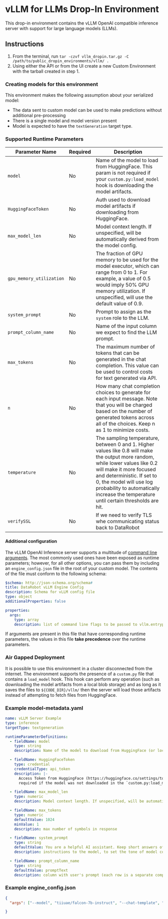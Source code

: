 # vLLM for LLMs Drop-In Environment

This drop-in environment contains the vLLM OpenAI compatible inference server with support for large language models (LLMs).

## Instructions

1. From the terminal, run `tar -czvf vllm_dropin.tar.gz -C /path/to/public_dropin_environments/vllm/ .`
2. Using either the API or from the UI create a new Custom Environment with the tarball created in step 1.

### Creating models for this environment

This environment makes the following assumption about your serialized model:
- The data sent to custom model can be used to make predictions without additional pre-processing
- There is a single model and model version present
- Model is expected to have the `textGeneration` target type.

### Supported Runtime Parameters

| Parameter Name | Required | Description |
| --- | --- | --- |
| `model` | No | Name of the model to load from HuggingFace. This param is not required if your `custom.py:load_model` hook is downloading the model artifacts. |
| `HuggingFaceToken` | No | Auth used to download model artifacts if downloading from HuggingFace. |
| `max_model_len` | No | Model context length. If unspecified, will be automatically derived from the model config. |
| `gpu_memory_utilization` | No | The fraction of GPU memory to be used for the model executor, which can range from 0 to 1. For example, a value of 0.5 would imply 50% GPU memory utilization. If unspecified, will use the default value of 0.9. |
| `system_prompt` | No | Prompt to assign as the `system` role to the LLM. |
| `prompt_column_name` | No | Name of the input column we expect to find the LLM prompt. |
| `max_tokens` | No | The maximum number of tokens that can be generated in the chat completion. This value can be used to control costs for text generated via API. |
| `n` | No | How many chat completion choices to generate for each input message. Note that you will be charged based on the number of generated tokens across all of the choices. Keep n as 1 to minimize costs. |
| `temperature` | No | The sampling temperature, between 0 and 1. Higher values like 0.8 will make the output more random, while lower values like 0.2 will make it more focused and deterministic. If set to 0, the model will use log probability to automatically increase the temperature until certain thresholds are hit. |
| `verifySSL` | No | If we need to verify TLS whe communicating status back to DataRobot |

#### Additional configuration

The vLLM OpenAI Inference server supports a multitude of [command line arguments](https://docs.vllm.ai/en/stable/models/engine_args.html). The most commonly used ones have been exposed as runtime parameters; however, for all other options, you can pass them by including an `engine_config.json` file in the root of your custom model. The contents of the file must conform to the following schema:
```yaml
$schema: http://json-schema.org/schema#
title: DataRobot vLLM Engine Config
description: Schema for vLLM config file
type: object
additionalProperties: false

properties:
  args:
    type: array
    description: list of command line flags to be passed to vllm.entrypoints.openai.api_server
```
If arguments are present in this file that have corresponding runtime parameters, the values in this file **take precedence** over the runtime parameters.

### Air Gapped Deployment
It is possible to use this environment in a cluster disconnected from the internet. The environment supports the presence of a `custom.py` file that contains a `load_model` hook. This hook can perform any operation (such as downloading the model artifacts from a local blob storage) and as long as it saves the files to `${CODE_DIR}/vllm/` then the server will load those artifacts instead of attempting to fetch files from HuggingFace.

### Example model-metadata.yaml

```yaml
name: vLLM Server Example
type: inference
targetType: textgeneration

runtimeParameterDefinitions:
  - fieldName: model
    type: string
    description: Name of the model to download from HuggingFace (or local path to pre-downloaded model).

  - fieldName: HuggingFaceToken
    type: credential
    credentialType: api_token
    description: |-
      Access Token from HuggingFace (https://huggingface.co/settings/tokens). Only
      required if the model was not downloaded in the `custom.py:load_model` function.

  - fieldName: max_model_len
    type: numeric
    description: Model context length. If unspecified, will be automatically derived from the model config.

  - fieldName: max_tokens
    type: numeric
    defaultValue: 1024
    minValue: 1
    description: max number of symbols in response

  - fieldName: system_prompt
    type: string
    defaultValue: You are a helpful AI assistant. Keep short answers of no more than 2 sentences.
    description: instructions to the model, to set the tone of model completions

  - fieldName: prompt_column_name
    type: string
    defaultValue: promptText
    description: column with user's prompt (each row is a separate completion request)
```

### Example engine_config.json
```json
{
  "args": ["--model", "tiiuae/falcon-7b-instruct", "--chat-template", "/opt/code/template_falcon.jinja"]

}
```
